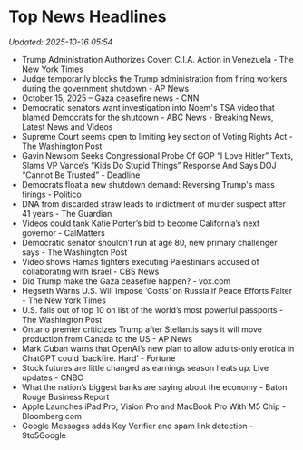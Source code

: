 # Top News Headlines

_Updated: 2025-10-16 05:54_

- Trump Administration Authorizes Covert C.I.A. Action in Venezuela - The New York Times
- Judge temporarily blocks the Trump administration from firing workers during the government shutdown - AP News
- October 15, 2025 – Gaza ceasefire news - CNN
- Democratic senators want investigation into Noem's TSA video that blamed Democrats for the shutdown - ABC News - Breaking News, Latest News and Videos
- Supreme Court seems open to limiting key section of Voting Rights Act - The Washington Post
- Gavin Newsom Seeks Congressional Probe Of GOP “I Love Hitler” Texts, Slams VP Vance’s “Kids Do Stupid Things” Response And Says DOJ “Cannot Be Trusted” - Deadline
- Democrats float a new shutdown demand: Reversing Trump's mass firings - Politico
- DNA from discarded straw leads to indictment of murder suspect after 41 years - The Guardian
- Videos could tank Katie Porter’s bid to become California’s next governor - CalMatters
- Democratic senator shouldn’t run at age 80, new primary challenger says - The Washington Post
- Video shows Hamas fighters executing Palestinians accused of collaborating with Israel - CBS News
- Did Trump make the Gaza ceasefire happen? - vox.com
- Hegseth Warns U.S. Will Impose ‘Costs’ on Russia if Peace Efforts Falter - The New York Times
- U.S. falls out of top 10 on list of the world’s most powerful passports - The Washington Post
- Ontario premier criticizes Trump after Stellantis says it will move production from Canada to the US - AP News
- Mark Cuban warns that OpenAI’s new plan to allow adults-only erotica in ChatGPT could ‘backfire. Hard’ - Fortune
- Stock futures are little changed as earnings season heats up: Live updates - CNBC
- What the nation’s biggest banks are saying about the economy - Baton Rouge Business Report
- Apple Launches iPad Pro, Vision Pro and MacBook Pro With M5 Chip - Bloomberg.com
- Google Messages adds Key Verifier and spam link detection - 9to5Google